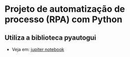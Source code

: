 # Projeto de automatização de processo (RPA) com Python
## Utiliza a biblioteca pyautogui
* Veja em: [jupiter notebook](RPA_com_Python.ipynb)